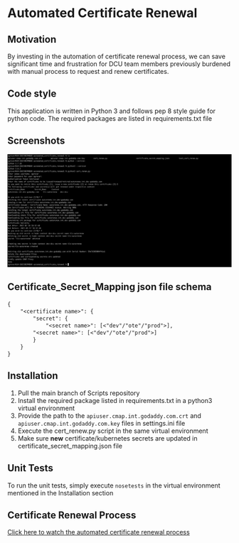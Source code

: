 # Automated Certificate Renewal

## Motivation
By investing in the automation of certificate renewal process, we can save significant time and frustration for DCU team members previously burdened with manual process to request and renew certificates.

## Code style
This application is written in Python 3 and follows pep 8 style guide for python code. The required packages are listed in requirements.txt file
 
## Screenshots
![Certificate Renewal](certificate_renewal.png?raw=true "Certificate Renewal")

## Certificate_Secret_Mapping json file schema
```
{
    "<certificate name>": {
        "secret": {
            "<secret name>": [<"dev"/"ote"/"prod">],
	    "<secret name>": [<"dev"/"ote"/"prod">]
        }
    }
}
```

## Installation
1)  Pull the main branch of Scripts repository
2)  Install the required package listed in requirements.txt in a python3 virtual environment
3)  Provide the path to the `apiuser.cmap.int.godaddy.com.crt` and `apiuser.cmap.int.godaddy.com.key` files in settings.ini file
4)  Execute the cert_renew.py script in the same virtual environment
5)  Make sure **new** certificate/kubernetes secrets are updated in certificate_secret_mapping.json file

## Unit Tests
To run the unit tests, simply execute `nosetests` in the virtual environment mentioned in the Installation section

## Certificate Renewal Process
[Click here to watch the automated certificate renewal process](https://secureservernet-my.sharepoint.com/:v:/g/personal/agrover_godaddy_com/ES-5k4M2ToRBnqLHeTGueKQB2G19J-6gY9m9h9A4Jo6oqg?e=u8MMjQ)

